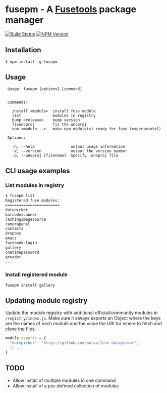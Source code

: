 fusepm - A [Fusetools](http://www.fusetools.com/) package manager 
=================================================================

[![Build Status](https://travis-ci.org/bolav/fusepm.svg?branch=master)](https://travis-ci.org/bolav/fusepm)
[![NPM Version](https://img.shields.io/npm/v/fusepm.svg)](https://www.npmjs.com/package/fusepm)

## Installation

    $ npm install -g fusepm

## Usage

     Usage: fusepm [options] [command]


     Commands:

       install <module>  install fuse module
       list              modules in registry
       bump <release>    bump version
       fixunoproj        fix the unoproj
       npm <module...>   make npm module(s) ready for fuse (experimental)

     Options:

       -h, --help                output usage information
       -V, --version             output the version number
       -p, --unoproj [filename]  Specify .unoproj file

## CLI usage examples

### List modules in registry

```bash
$ fusepm list
Registered fuse modules:
========================
datepicker
barcodescanner
cachingimagesource
camerapanel
contacts
dropbox
emacs
facebook-login
gallery
onetimepassword
qreader
...
```

### Install registered module

`fusepm install gallery`

## Updating module registry

Update the module registry with additional official/community modules in `/registry/index.js`. Make sure it always exports an Object where the keys are the names of each module and the value the URI for where to fetch and clone the files.

```js
module.exports = {
  "datepicker": "https://github.com/bolav/fuse-datepicker",
  // ...
}
```

## TODO

- Allow install of multiple modules in one command
- Allow install of a pre-defined collection of modules

